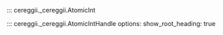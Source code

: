 ::: cereggii._cereggii.AtomicInt

::: cereggii._cereggii.AtomicIntHandle
    options:
        show_root_heading: true
